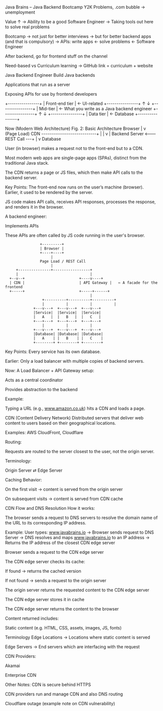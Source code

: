 Java Brains – Java Backend Bootcamp
Y2K Problems, .com bubble → unemployment

Value ↑ → Ability to be a good Software Engineer
→ Taking tools out here to solve real problems

Bootcamp → not just for better interviews → but for better backend apps
(and that is compulsory)
→ APIs: write apps ← solve problems ← Software Engineer

After backend, go for frontend stuff on the channel

Need-based vs Curriculum learning
→ GitHub link = curriculum + website

Java Backend Engineer
Build Java backends

Applications that run as a server

Exposing APIs for use by frontend developers


+----------------+
| Front-end tier |   ← UI-related
+----------------+
        ↑
        ↓
+----------------+
|   Mid-tier     |   ← What you write as a Java backend engineer
+----------------+
        ↑
        ↓
+----------------+
|   Data tier    |   ← Database
+----------------+

Now (Modern Web Architecture)
Fig. 2: Basic Architecture
Browser
   |
   v  (Page Load)
  CDN ----------------------------+
   |                             |
   v                             |
Backend Server <--- REST Call ---+
       |
       v
    Database
	
User (in browser) makes a request not to the front-end but to a CDN.

Most modern web apps are single-page apps (SPAs), distinct from the traditional Java stack.

The CDN returns a page or JS files, which then make API calls to the backend server.

Key Points:
The front-end now runs on the user’s machine (browser). Earlier, it used to be rendered by the server.

JS code makes API calls, receives API responses, processes the response, and renders it in the browser.

A backend engineer:

Implements APIs

These APIs are often called by JS code running in the user's browser.

                    +---------+
                    | Browser |
                    +----+----+
                         |
                    Page Load / REST Call
                         |
         +---------------+-----------------+
         |                                 |
      +--v--+                         +----v----+
      | CDN |                         | API Gateway |   ← A facade for the frontend
      +-----+                         +-----+------+
                                           |
                     +----------+----------+----------+
                     |          |          |          |
                 +---v---+  +---v---+  +---v---+
                 |Service|  |Service|  |Service|
                 |   A   |  |   B   |  |   C   |
                 +---+---+  +---+---+  +---+---+
                     |          |          |
                 +---v---+  +---v---+  +---v---+
                 |Database| |Database| |Database|
                 |   A    | |   B    | |   C    |
                 +--------+ +--------+ +--------+


Key Points:
Every service has its own database.

Earlier: Only a load balancer with multiple copies of backend servers.

Now: A Load Balancer + API Gateway setup:

Acts as a central coordinator

Provides abstraction to the backend

Example:

Typing a URL (e.g., www.amazon.co.uk) hits a CDN and loads a page.

CDN (Content Delivery Network)
Distributed servers that deliver web content to users based on their geographical locations.

Examples: AWS CloudFront, Cloudflare

Routing:

Requests are routed to the server closest to the user, not the origin server.

Terminology:

Origin Server ⇄ Edge Server

Caching Behavior:

On the first visit → content is served from the origin server

On subsequent visits → content is served from CDN cache


CDN Flow and DNS Resolution
How it works:

The browser sends a request to DNS servers to resolve the domain name of the URL to its corresponding IP address.

Example:
User types: www.javabrains.io
→ Browser sends request to DNS Server
→ DNS resolves and maps www.javabrains.io to an IP address
→ Returns the IP address of the closest CDN edge server

Browser sends a request to the CDN edge server

The CDN edge server checks its cache:

If found → returns the cached version

If not found → sends a request to the origin server

The origin server returns the requested content to the CDN edge server

The CDN edge server stores it in cache

The CDN edge server returns the content to the browser

Content returned includes:

Static content (e.g. HTML, CSS, assets, images, JS, fonts)

Terminology
Edge Locations → Locations where static content is served

Edge Servers → End servers which are interfacing with the request

CDN Providers:

Akamai

Enterprise CDN

Other Notes:
CDN is secure behind HTTPS

CDN providers run and manage CDN and also DNS routing

Cloudflare outage (example note on CDN vulnerability)

